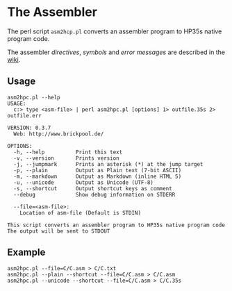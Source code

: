 # The Assembler

The perl script `asm2hcp.pl` converts an assembler program to HP35s native program code.

The assembler _directives_, _symbols_ and _error messages_ are described in the [wiki](http://github.com/brickpool/hp35s/wiki).

## Usage
```
asm2hpc.pl --help
USAGE:
  c:> type <asm-file> | perl asm2hpc.pl [options] 1> outfile.35s 2> outfile.err

VERSION: 0.3.7
  Web: http://www.brickpool.de/

OPTIONS:
  -h, --help          Print this text
  -v, --version       Prints version
  -j, --jumpmark      Prints an asterisk (*) at the jump target
  -p, --plain         Output as Plain text (7-bit ASCII)
  -m, --markdown      Output as Markdown (inline HTML 5)
  -u, --unicode       Output as Unicode (UTF-8)
  -s, --shortcut      Output shortcut keys as comment
  --debug             Show debug information on STDERR

  --file=<asm-file>:
    Location of asm-file (Default is STDIN)

This script converts an assembler program to HP35s native program code
The output will be sent to STDOUT
```

## Example
```
asm2hpc.pl --file=C/C.asm > C/C.txt
asm2hpc.pl --plain --shortcut --file=C/C.asm > C/C.asm
asm2hpc.pl --unicode --shortcut --file=C/C.asm > C/C.35s
```
